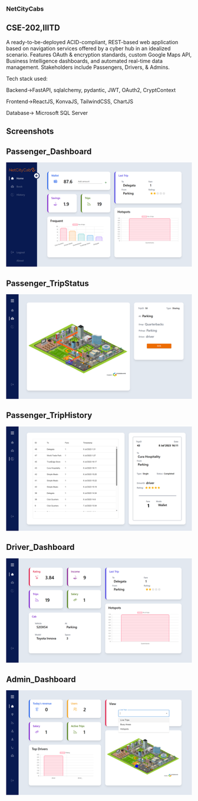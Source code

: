 ### NetCityCabs ###
## CSE-202,IIITD ##



A ready-to-be-deployed ACID-compliant, REST-based web application based on navigation services offered by a cyber hub in an idealized scenario. Features OAuth & encryption standards, custom Google Maps API, Business Intelligence dashboards, and automated real-time data management. Stakeholders include Passengers, Drivers, & Admins.   



Tech stack used: 

Backend->FastAPI, sqlalchemy, pydantic, JWT, OAuth2, CryptContext 

Frontend->ReactJS, KonvaJS, TailwindCSS, ChartJS 

Database-> Microsoft SQL Server 

## Screenshots ##

## Passenger_Dashboard ##
![Passenger_Dashboard](https://github.com/Vinayak21574/NetCityCabs/blob/main/Preview/Passenger_Dashboard.png)

## Passenger_TripStatus ##
![Passenger_TripStatus](https://github.com/Vinayak21574/NetCityCabs/blob/main/Preview/Passenger_TripStatus.png)

## Passenger_TripHistory ##
![Passenger_Dashboard](https://github.com/Vinayak21574/NetCityCabs/blob/main/Preview/Passenger_TripHistory.png)

## Driver_Dashboard ##
![Passenger_Dashboard](https://github.com/Vinayak21574/NetCityCabs/blob/main/Preview/Driver_Dashboard.png)

## Admin_Dashboard ##
![Passenger_Dashboard](https://github.com/Vinayak21574/NetCityCabs/blob/main/Preview/Admin_Dashboard.png)

